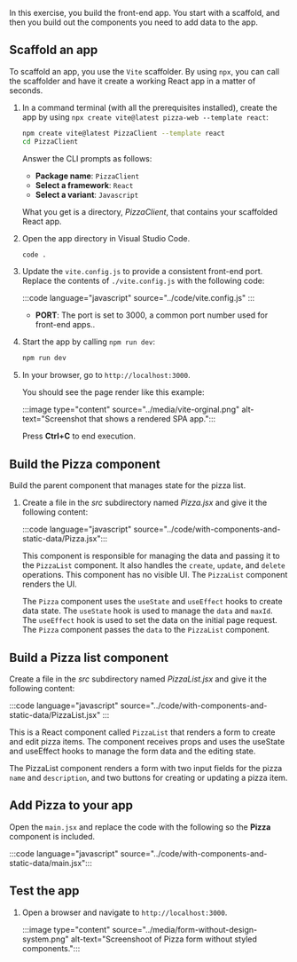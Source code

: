In this exercise, you build the front-end app. You start with a scaffold, and then you build out the components you need to add data to the app.

## Scaffold an app

To scaffold an app, you use the `Vite` scaffolder. By using `npx`, you can call the scaffolder and have it create a working React app in a matter of seconds.

1. In a command terminal (with all the prerequisites installed), create the app by using `npx create vite@latest pizza-web --template react`:

    ```bash
    npm create vite@latest PizzaClient --template react
    cd PizzaClient
    ```

    Answer the CLI prompts as follows:

    * **Package name**: `PizzaClient`
    * **Select a framework**: `React`
    * **Select a variant**: `Javascript`

    What you get is a directory, _PizzaClient_, that contains your scaffolded React app.

1. Open the app directory in Visual Studio Code.

   ```bash
   code .
   ```

1. Update the `vite.config.js` to provide a consistent front-end port. Replace the contents of `./vite.config.js` with the following code:

    :::code language="javascript" source="../code/vite.config.js" :::

    * **PORT**: The port is set to 3000, a common port number used for front-end apps..


1. Start the app by calling `npm run dev`:

   ```bash
   npm run dev
   ```

1. In your browser, go to `http://localhost:3000`.

   You should see the page render like this example:

   :::image type="content" source="../media/vite-orginal.png" alt-text="Screenshot that shows a rendered SPA app.":::

   Press **Ctrl+C** to end execution.

## Build the Pizza component

Build the parent component that manages state for the pizza list.

1. Create a file in the _src_ subdirectory named  _Pizza.jsx_ and give it the following content:

    :::code language="javascript" source="../code/with-components-and-static-data/Pizza.jsx":::

    This component is responsible for managing the data and passing it to the `PizzaList` component. It also handles the `create`, `update`, and `delete` operations. This component has no visible UI. The `PizzaList` component renders the UI.

    The `Pizza` component uses the `useState` and `useEffect` hooks to create data state. The `useState` hook is used to manage the `data` and `maxId`. The `useEffect` hook is used to set the data on the initial page request. The `Pizza` component passes the `data` to the `PizzaList` component.

## Build a Pizza list component

Create a file in the _src_ subdirectory named  _PizzaList.jsx_ and give it the following content:

:::code language="javascript" source="../code/with-components-and-static-data/PizzaList.jsx" :::

This is a React component called `PizzaList` that renders a form to create and edit pizza items. The component receives props and uses the useState and useEffect hooks to manage the form data and the editing state.

The PizzaList component renders a form with two input fields for the pizza `name` and `description`, and two buttons for creating or updating a pizza item. 

## Add Pizza to your app

Open the `main.jsx` and replace the code with the following so the **Pizza** component is included.

:::code language="javascript" source="../code/with-components-and-static-data/main.jsx":::

## Test the app

1. Open a browser and navigate to `http://localhost:3000`.

    :::image type="content" source="../media/form-without-design-system.png" alt-text="Screenshoot of Pizza form without styled components.":::
